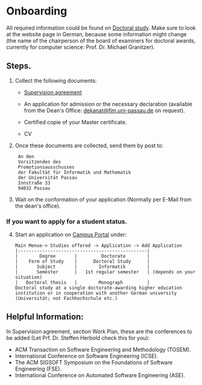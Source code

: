 # Onboarding

All required information could be found on [Doctoral study](https://www.fim.uni-passau.de/en/faculty/doctoral-study).
Make sure to look at the website page in German, because some information might change (the name of the chairperson of the board of examiners for doctoral awards, currently for computer science: Prof. Dr. Michael Granitzer).

## Steps.

1. Collect the following documents:
   - [Supervision agreement](https://www.fim.uni-passau.de/fileadmin/dokumente/beschaeftigte/kommunikation_marketing/Webbilder/Zielgruppen/Nachwuchswissenschaftler/Supervision_Agreeement_20.12.2017.pdf)

   - An application for admission or the necessary declaration (available from the Dean's Office: dekanat@fim.uni-passau.de on request).

   - Certified copie of your Master certificate.

   - CV

3. Once these documents are collected, send them by post to:
   ```
    An den 
    Vorsitzenden des  
    Promotionsausschusses
    der Fakultät für Informatik und Mathematik
    der Universität Passau
    Innstraße 33
    94032 Passau
   ```

3. Wait on the conformation of your application (Normally per E-Mail from the dean's office).
### If you want to apply for a student status.
4. Start an application on [Campus Portal](https://campus.uni-passau.de/qisserver/pages/cs/sys/portal/hisinoneStartPage.faces) under:
   ```
   Main Menue-> Studies offered -> Application -> Add Application
   |------------------------------------------------|
   |        Degree       |         Doctorate        |
   |    Form of Study    |      Doctoral Study      |
   |       Subject       |        Informatik        |
   |       Semester      |   1st regular semester   | (depends on your situation)
   |   Doctoral thesis   |        Monograph         |
   Doctoral study at a single doctorate-awarding higher education institution or in cooperation with another German university (Universität; not Fachhochschule etc.) 
   
   ```

## Helpful Information:

In Supervision agreement, section Work Plan, these are the conferences to be added (Let Prf. Dr. Steffen Herbold check this for you):

- ACM Transaction on Software Engineering and Methodology (TOSEM).
- International Conference on Software Engineering (ICSE).
- The ACM SIGSOFT Symposium on the Foundations of Software Engineering (FSE).
- International Conference on Automated Software Engineering (ASE).
